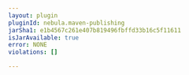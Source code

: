 ```yaml
---
layout: plugin
pluginId: nebula.maven-publishing
jarSha1: e1b4567c261e407b819496fbffd33b16c5f11611
isJarAvailable: true
error: NONE
violations: []

---
```

